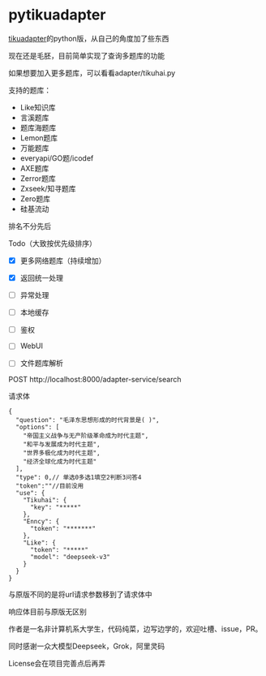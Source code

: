 # pytikuadapter
[tikuadapter](https://github.com/DokiDoki1103/tikuAdapter)的python版，从自己的角度加了些东西

现在还是毛胚，目前简单实现了查询多题库的功能

如果想要加入更多题库，可以看看adapter/tikuhai.py

支持的题库：
- Like知识库
- 言溪题库
- 题库海题库
- Lemon题库
- 万能题库
- everyapi/GO题/icodef
- AXE题库
- Zerror题库
- Zxseek/知寻题库
- Zero题库
- 硅基流动

排名不分先后

Todo（大致按优先级排序）

- [x] 更多网络题库（持续增加）
- [x] 返回统一处理
- [ ] 异常处理
- [ ] 本地缓存
- [ ] 鉴权
- [ ] WebUI
- [ ] 文件题库解析


POST http://localhost:8000/adapter-service/search

请求体

```
{
  "question": "毛泽东思想形成的时代背景是( )",
  "options": [
    "帝国主义战争与无产阶级革命成为时代主题",
    "和平与发展成为时代主题",
    "世界多极化成为时代主题",
    "经济全球化成为时代主题"
  ],
  "type": 0,// 单选0多选1填空2判断3问答4
  "token":""//目前没用
  "use": {
    "Tikuhai": {
      "key": "*****"
    },
    "Enncy": {
      "token": "*******"
    },
    "Like": {
      "token": "*****"
      "model": "deepseek-v3"
    }
  }
}
```
与原版不同的是将url请求参数移到了请求体中

响应体目前与原版无区别

作者是一名非计算机系大学生，代码纯菜，边写边学的，欢迎吐槽、issue，PR。

同时感谢一众大模型Deepseek，Grok，阿里灵码

License会在项目完善点后再弄